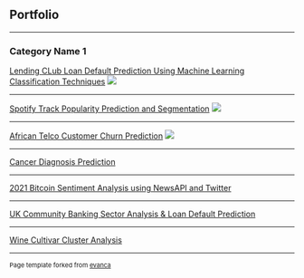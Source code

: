 ## Portfolio

---

### Category Name 1 

[Lending CLub Loan Default Prediction Using Machine Learning Classification Techniques](https://github.com/pwamburu/pwamburu.github.io/blob/main/portfolio/Lending%20Club%20Loan%20Default%20Prediction/Lending_Club_Loan_Default_Prediction_Using_Classification_Techniques.md)
<img src="images/dummy_thumbnail.jpg?raw=true"/>

---
[Spotify Track Popularity Prediction and Segmentation](https://github.com/pwamburu/pwamburu.github.io/blob/main/portfolio/spotify/Spotify_Track_Popularity_Prediction_and_Segmentation.md)
<img src="images/dummy_thumbnail.jpg?raw=true"/>

---
[African Telco Customer Churn Prediction](https://github.com/pwamburu/pwamburu.github.io/blob/main/portfolio/telco_customer_churn_prediction/Predicting_Telco_Customer_Churn_Using_Classification_Techniques.md)
<img src="images/dummy_thumbnail.jpg?raw=true"/>

---
[Cancer Diagnosis Prediction](https://github.com/pwamburu/pwamburu.github.io/blob/main/portfolio/Cancer%20Diagnosis/Cancer_Diagnosis_Regression_Analysis.md)

---
[2021 Bitcoin Sentiment Analysis using NewsAPI and Twitter](https://github.com/pwamburu/pwamburu.github.io/tree/main/portfolio/2021%20Bitcoin%20Sentiment%20Analysis)

---
[UK Community Banking Sector Analysis & Loan Default Prediction](https://github.com/pwamburu/pwamburu.github.io/blob/main/portfolio/Exploring%20the%20UK's%20Community%20Banking%20Market/UK%20Community%20Banking%20Sector%20Analysis%20and%20Default%20Prediction.md)

---
[Wine Cultivar Cluster Analysis](https://github.com/pwamburu/pwamburu.github.io/blob/main/portfolio/Wine%20Cultivar%20Cluster%20Analsyis/Wine_Cultivar_Cluster_Analysis_Using_Unsupervised_ML_Clustering_Techniques.md)

---
<p style="font-size:11px">Page template forked from <a href="https://github.com/evanca/quick-portfolio">evanca</a></p>
<!-- Remove above link if you don't want to attibute -->
